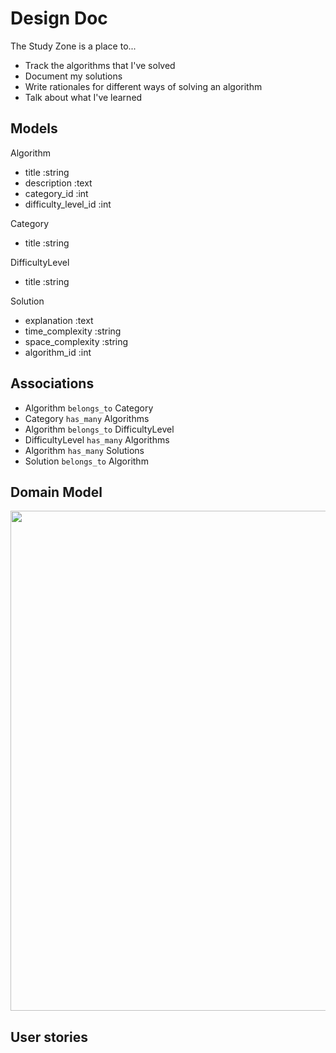 # Design Doc

The Study Zone is a place to...

- Track the algorithms that I've solved
- Document my solutions
- Write rationales for different ways of solving an algorithm
- Talk about what I've learned

## Models

Algorithm

- title :string
- description :text
- category_id :int
- difficulty_level_id :int

Category

- title :string

DifficultyLevel

- title :string

Solution

- explanation :text
- time_complexity :string
- space_complexity :string
- algorithm_id :int

## Associations

- Algorithm `belongs_to` Category
- Category `has_many` Algorithms
- Algorithm `belongs_to` DifficultyLevel
- DifficultyLevel `has_many` Algorithms
- Algorithm `has_many` Solutions
- Solution `belongs_to` Algorithm

## Domain Model

<img src="https://i.imgur.com/eRQSbrq.png"  width="800">

## User stories
